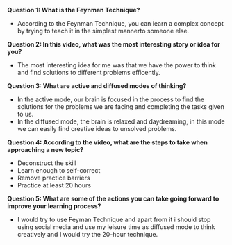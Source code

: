 **Question 1: What is the Feynman Technique?**
- According to the Feynman Technique, you can learn a complex concept by trying to teach it in the simplest mannerto someone else.

**Question 2: In this video, what was the most interesting story or idea for you?**
- The most interesting idea for me was that we have the power to think and find solutions to different problems efficently.

**Question 3: What are active and diffused modes of thinking?**
- In the active mode, our brain is focused in the process to find the solutions for the problems we are facing and completing the tasks given to us.
- In the diffused mode, the brain is relaxed and daydreaming, in this mode we can easily find creative ideas to unsolved problems.

**Question 4: According to the video, what are the steps to take when approaching a new topic?**
- Deconstruct the skill
- Learn enough to self-correct
- Remove practice barriers
- Practice at least 20 hours

**Question 5: What are some of the actions you can take going forward to improve your learning process?**
- I would try to use Feyman Technique and apart from it i should stop using social media and use my leisure time as diffused mode to think creatively and I would try the 20-hour technique.
